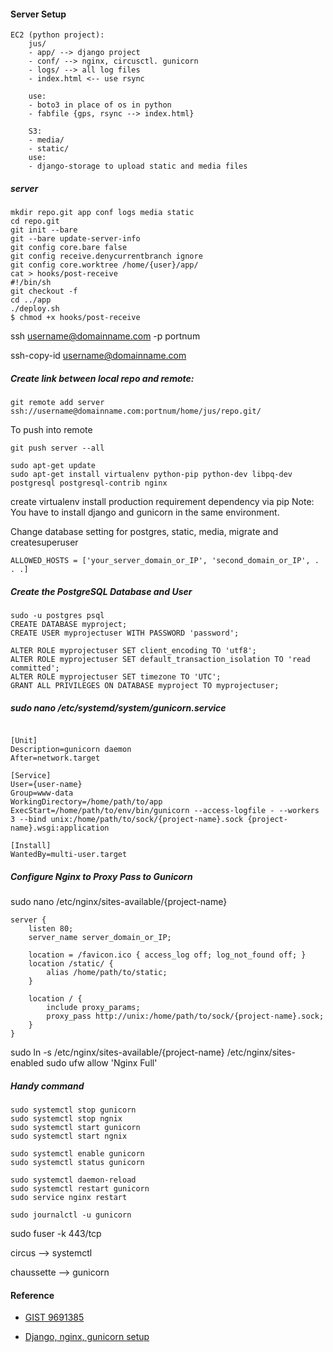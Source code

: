 #### Server Setup
```
EC2 (python project):
    jus/
    - app/ --> django project
    - conf/ --> nginx, circusctl. gunicorn
    - logs/ --> all log files
    - index.html <-- use rsync

    use:
    - boto3 in place of os in python
    - fabfile {gps, rsync --> index.html}

    S3:
    - media/
    - static/
    use:
    - django-storage to upload static and media files
```

##### server
```
mkdir repo.git app conf logs media static
cd repo.git
git init --bare
git --bare update-server-info
git config core.bare false
git config receive.denycurrentbranch ignore
git config core.worktree /home/{user}/app/
cat > hooks/post-receive
#!/bin/sh
git checkout -f
cd ../app
./deploy.sh
$ chmod +x hooks/post-receive
```

ssh username@domainname.com -p portnum

ssh-copy-id username@domainname.com
##### Create link between local repo and remote:
```
git remote add server ssh://username@domainname.com:portnum/home/jus/repo.git/
```

To push into remote
```
git push server --all
```

```
sudo apt-get update
sudo apt-get install virtualenv python-pip python-dev libpq-dev postgresql postgresql-contrib nginx
```

create virtualenv
install production requirement dependency via pip
Note: You have to install django and gunicorn in the same environment.

Change database setting for postgres, static, media, migrate and createsuperuser

```
ALLOWED_HOSTS = ['your_server_domain_or_IP', 'second_domain_or_IP', . . .]
```

##### Create the PostgreSQL Database and User
```
sudo -u postgres psql
CREATE DATABASE myproject;
CREATE USER myprojectuser WITH PASSWORD 'password';

ALTER ROLE myprojectuser SET client_encoding TO 'utf8';
ALTER ROLE myprojectuser SET default_transaction_isolation TO 'read committed';
ALTER ROLE myprojectuser SET timezone TO 'UTC';
GRANT ALL PRIVILEGES ON DATABASE myproject TO myprojectuser;
```


##### sudo nano /etc/systemd/system/gunicorn.service
```

[Unit]
Description=gunicorn daemon
After=network.target

[Service]
User={user-name}
Group=www-data
WorkingDirectory=/home/path/to/app
ExecStart=/home/path/to/env/bin/gunicorn --access-logfile - --workers 3 --bind unix:/home/path/to/sock/{project-name}.sock {project-name}.wsgi:application

[Install]
WantedBy=multi-user.target

```

##### Configure Nginx to Proxy Pass to Gunicorn
sudo nano /etc/nginx/sites-available/{project-name}
```
server {
    listen 80;
    server_name server_domain_or_IP;

    location = /favicon.ico { access_log off; log_not_found off; }
    location /static/ {
        alias /home/path/to/static;
    }

    location / {
        include proxy_params;
        proxy_pass http://unix:/home/path/to/sock/{project-name}.sock;
    }
}
```

sudo ln -s /etc/nginx/sites-available/{project-name} /etc/nginx/sites-enabled
sudo ufw allow 'Nginx Full'

##### Handy command
```
sudo systemctl stop gunicorn
sudo systemctl stop ngnix
sudo systemctl start gunicorn
sudo systemctl start ngnix

sudo systemctl enable gunicorn
sudo systemctl status gunicorn

sudo systemctl daemon-reload
sudo systemctl restart gunicorn
sudo service nginx restart

sudo journalctl -u gunicorn
```



sudo fuser -k 443/tcp

circus --> systemctl

chaussette --> gunicorn

#### Reference

- [GIST 9691385](https://gist.github.com/thomasfr/9691385)

- [Django, nginx, gunicorn setup](https://www.digitalocean.com/community/tutorials/how-to-set-up-django-with-postgres-nginx-and-gunicorn-on-ubuntu-16-04)
